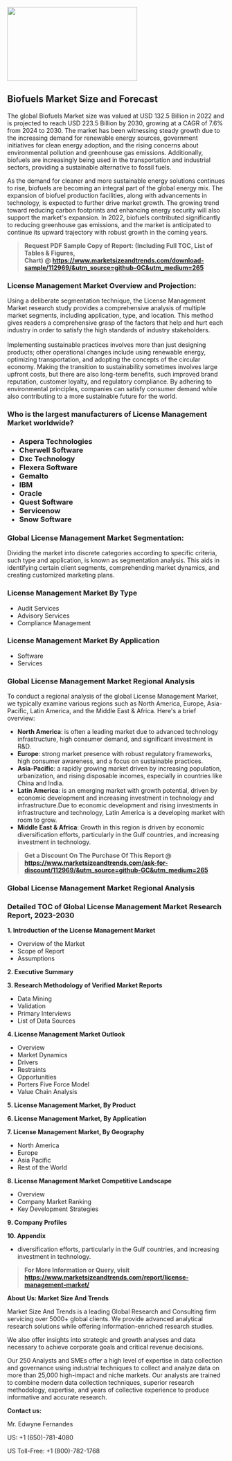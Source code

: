 <p><img class="alignnone size-medium wp-image-20088" src="https://ffe5etoiles.com/wp-content/uploads/2024/12/MST1-300x171.png" alt="" width="300" height="171" /></p><h2>Biofuels Market Size and Forecast</h2><p>The global Biofuels Market size was valued at USD 132.5 Billion in 2022 and is projected to reach USD 223.5 Billion by 2030, growing at a CAGR of 7.6% from 2024 to 2030. The market has been witnessing steady growth due to the increasing demand for renewable energy sources, government initiatives for clean energy adoption, and the rising concerns about environmental pollution and greenhouse gas emissions. Additionally, biofuels are increasingly being used in the transportation and industrial sectors, providing a sustainable alternative to fossil fuels.</p><p>As the demand for cleaner and more sustainable energy solutions continues to rise, biofuels are becoming an integral part of the global energy mix. The expansion of biofuel production facilities, along with advancements in technology, is expected to further drive market growth. The growing trend toward reducing carbon footprints and enhancing energy security will also support the market's expansion. In 2022, biofuels contributed significantly to reducing greenhouse gas emissions, and the market is anticipated to continue its upward trajectory with robust growth in the coming years.</p></p><blockquote id="" class=""><strong>Request PDF Sample Copy of Report: (Including Full TOC, List of Tables &amp; Figures, Chart)&nbsp;@&nbsp;<strong><a href="https://www.marketsizeandtrends.com/download-sample/112969/&utm_source=github-GC&utm_medium=265" target="_blank">https://www.marketsizeandtrends.com/download-sample/112969/&utm_source=github-GC&utm_medium=265</a></strong></strong></blockquote><h3 id="" class="">License Management Market&nbsp;Overview and Projection:</h3><p id="" class="">Using a deliberate segmentation technique, the License Management Market research study provides a comprehensive analysis of multiple market segments, including application, type, and location. This method gives readers a comprehensive grasp of the factors that help and hurt each industry in order to satisfy the high standards of industry stakeholders. <br /> <br />Implementing sustainable practices involves more than just designing products; other operational changes include using renewable energy, optimizing transportation, and adopting the concepts of the circular economy. Making the transition to sustainability sometimes involves large upfront costs, but there are also long-term benefits, such improved brand reputation, customer loyalty, and regulatory compliance. By adhering to environmental principles, companies can satisfy consumer demand while also contributing to a more sustainable future for the world.</p><h3 id="" class="">Who is the largest manufacturers of&nbsp;License Management Market worldwide?</h3><h3 class=""><p><ul><li>Aspera Technologies </li><li> Cherwell Software </li><li> Dxc Technology </li><li> Flexera Software </li><li> Gemalto </li><li> IBM </li><li> Oracle </li><li> Quest Software </li><li> Servicenow </li><li> Snow Software</li></ul></p></h3><h3 id="" class="">Global&nbsp;License Management Market Segmentation:</h3><p id="" class="">Dividing the market into discrete categories according to specific criteria, such type and application, is known as segmentation analysis. This aids in identifying certain client segments, comprehending market dynamics, and creating customized marketing plans.</p><h3 id="" class="">License Management Market&nbsp;By Type</h3><p><p><ul><li>Audit Services </li><li> Advisory Services </li><li> Compliance Management</p></li></ul></p></p><h3 id="" class="">License Management Market&nbsp;By Application</h3><p class=""><p><ul><li>Software </li><li> Services</li></ul></p></p><h3 id="" class="">Global License Management Market Regional Analysis</h3><p id="" class="">To conduct a regional analysis of the global License Management Market, we typically examine various regions such as North America, Europe, Asia-Pacific, Latin America, and the Middle East &amp; Africa. Here's a brief overview:</p><ul><li><strong>North America</strong>: is often a leading market due to advanced technology infrastructure, high consumer demand, and significant investment in R&amp;D.</li><li><strong>Europe</strong>: strong market presence with robust regulatory frameworks, high consumer awareness, and a focus on sustainable practices.</li><li><strong>Asia-Pacific</strong>: a rapidly growing market driven by increasing population, urbanization, and rising disposable incomes, especially in countries like China and India.</li><li><strong>Latin America</strong>: is an emerging market with growth potential, driven by economic development and increasing investment in technology and infrastructure.Due to economic development and rising investments in infrastructure and technology, Latin America is a developing market with room to grow.</li><li><strong>Middle East &amp; Africa</strong>: Growth in this region is driven by economic diversification efforts, particularly in the Gulf countries, and increasing investment in technology.</li></ul><blockquote id="" class=""><strong>Get a Discount On The Purchase Of This Report @ <strong><a href="https://www.marketsizeandtrends.com/ask-for-discount/112969/&utm_source=github-GC&utm_medium=265" target="_blank">https://www.marketsizeandtrends.com/ask-for-discount/112969/&utm_source=github-GC&utm_medium=265</a></strong></strong></blockquote><h3 id="" class="">Global License Management Market Regional Analysis</h3><h3 id="" class="">Detailed TOC of Global License Management Market Research Report, 2023-2030</h3><p id="" class=""><strong>1. Introduction of the License Management Market</strong></p><ul><li>Overview of the Market</li><li>Scope of Report</li><li>Assumptions</li></ul><p id="" class=""><strong>2. Executive Summary</strong></p><p id="" class=""><strong>3. Research Methodology of Verified Market Reports</strong></p><ul><li>Data Mining</li><li>Validation</li><li>Primary Interviews</li><li>List of Data Sources</li></ul><p id="" class=""><strong>4. License Management Market Outlook</strong></p><ul><li>Overview</li><li>Market Dynamics</li><li>Drivers</li><li>Restraints</li><li>Opportunities</li><li>Porters Five Force Model</li><li>Value Chain Analysis</li></ul><p id="" class=""><strong>5. License Management Market, By Product</strong></p><p id="" class=""><strong>6. License Management Market, By Application</strong></p><p id="" class=""><strong>7. License Management Market, By Geography</strong></p><ul><li>North America</li><li>Europe</li><li>Asia Pacific</li><li>Rest of the World</li></ul><p id="" class=""><strong>8. License Management Market Competitive Landscape</strong></p><ul><li>Overview</li><li>Company Market Ranking</li><li>Key Development Strategies</li></ul><p id="" class=""><strong>9. Company Profiles</strong></p><p id="" class=""><strong>10. Appendix</strong></p><ul><li>diversification efforts, particularly in the Gulf countries, and increasing investment in technology.</li></ul><blockquote id="" class=""><strong>For More Information or Query, visit <strong><strong><a href="https://www.marketsizeandtrends.com/report/license-management-market/" target="_blank">https://www.marketsizeandtrends.com/report/license-management-market/</a></strong></strong></strong></blockquote><p id="" class=""><strong>About Us: Market Size And Trends</strong></p><p id="" class="">Market Size And Trends is a leading Global Research and Consulting firm servicing over 5000+ global clients. We provide advanced analytical research solutions while offering information-enriched research studies.</p><p id="" class="">We also offer insights into strategic and growth analyses and data necessary to achieve corporate goals and critical revenue decisions.</p><p id="" class="">Our 250 Analysts and SMEs offer a high level of expertise in data collection and governance using industrial techniques to collect and analyze data on more than 25,000 high-impact and niche markets. Our analysts are trained to combine modern data collection techniques, superior research methodology, expertise, and years of collective experience to produce informative and accurate research.</p><p id="" class=""><strong>Contact us:</strong></p><p id="" class="">Mr. Edwyne Fernandes</p><p id="" class="">US: +1 (650)-781-4080</p><p id="" class="">US Toll-Free: +1 (800)-782-1768</p>
